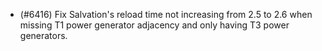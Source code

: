 - (#6416) Fix Salvation's reload time not increasing from 2.5 to 2.6 when missing T1 power generator adjacency and only having T3 power generators.
